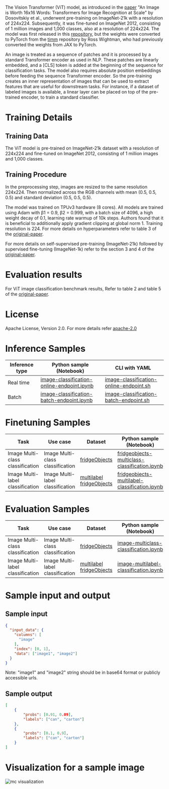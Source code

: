 The Vision Transformer (ViT) model, as introduced in the <a href="https://arxiv.org/abs/2010.11929" target="_blank">paper</a> "An Image is Worth 16x16 Words: Transformers for Image Recognition at Scale" by Dosovitskiy et al., underwent pre-training on ImageNet-21k with a resolution of 224x224. Subsequently, it was fine-tuned on ImageNet 2012, consisting of 1 million images and 1,000 classes, also at a resolution of 224x224. The model was first released in this <a href="https://github.com/google-research/vision_transformer" target="_blank">repository</a>, but the weights were converted to PyTorch from the <a href="https://github.com/huggingface/pytorch-image-models" target="_blank">timm</a> repository by Ross Wightman, who had previously converted the weights from JAX to PyTorch.

An image is treated as a sequence of patches and it is processed by a standard Transformer encoder as used in NLP. These patches are linearly embedded, and a [CLS] token is added at the beginning of the sequence for classification tasks. The model also requires absolute position embeddings before feeding the sequence Transformer encoder. So the pre-training creates an inner representation of images that can be used to extract features that are useful for downstream tasks. For instance, if a dataset of labeled images is available, a linear layer can be placed on top of the pre-trained encoder, to train a standard classifier.

# Training Details

## Training Data

The ViT model is pre-trained on ImageNet-21k dataset with a resolution of 224x224 and fine-tuned on ImageNet 2012, consisting of 1 million images and 1,000 classes.

## Training Procedure

In the preprocessing step, images are resized to the same resolution 224x224. Then normalized across the RGB channels with mean (0.5, 0.5, 0.5) and standard deviation (0.5, 0.5, 0.5).

The model was trained on TPUv3 hardware (8 cores). All models are trained using Adam with β1 = 0.9, β2 = 0.999, with a batch size of 4096, a high weight decay of 0.1, learning rate warmup of 10k steps. Authors found that it is beneficial to additionally apply gradient clipping at global norm 1. Training resolution is 224. For more details on hyperparameters refer to table 3 of the <a href="https://arxiv.org/abs/2010.11929" target="_blank">original-paper</a>.

For more details on self-supervised pre-training (ImageNet-21k) followed by supervised fine-tuning (ImageNet-1k) refer to the section 3 and 4 of the <a href="https://arxiv.org/abs/2010.11929" target="_blank">original-paper</a>.

# Evaluation results

For ViT image classification benchmark results, Refer to table 2 and table 5 of the <a href="https://arxiv.org/abs/2010.11929" target="_blank">original-paper</a>.

# License

Apache License, Version 2.0. For more details refer <a href="https://www.apache.org/licenses/LICENSE-2.0" target="_blank">apache-2.0</a>

# Inference Samples

Inference type|Python sample (Notebook)|CLI with YAML
|--|--|--|
Real time|<a href="https://aka.ms/azureml-infer-sdk-image-classification" target="_blank">image-classification-online-endpoint.ipynb</a>|<a href="https://aka.ms/azureml-infer-cli-image-classification" target="_blank">image-classification-online-endpoint.sh</a>
Batch |<a href="https://aka.ms/azureml-infer-batch-sdk-image-classification" target="_blank">image-classification-batch-endpoint.ipynb</a>|<a href="https://aka.ms/azureml-infer-batch-cli-image-classification" target="_blank">image-classification-batch-endpoint.sh</a>

# Finetuning Samples

Task|Use case|Dataset|Python sample (Notebook)|CLI with YAML
|---|--|--|--|--|
Image Multi-class classification|Image Multi-class classification|[fridgeObjects](https://cvbp-secondary.z19.web.core.windows.net/datasets/image_classification/fridgeObjects.zip)|<a href="https://aka.ms/azureml-ft-sdk-image-mc-classification" target="_blank">fridgeobjects-multiclass-classification.ipynb</a>|<a href="https://aka.ms/azureml-ft-cli-image-mc-classification" target="_blank">fridgeobjects-multiclass-classification.sh</a>
Image Multi-label classification|Image Multi-label classification|[multilabel fridgeObjects](https://cvbp-secondary.z19.web.core.windows.net/datasets/image_classification/multilabelFridgeObjects.zip)|<a href="https://aka.ms/azureml-ft-sdk-image-ml-classification" target="_blank">fridgeobjects-multilabel-classification.ipynb</a>|<a href="https://aka.ms/azureml-ft-cli-image-ml-classification" target="_blank">fridgeobjects-multilabel-classification.sh</a>

# Evaluation Samples

|Task|Use case|Dataset|Python sample (Notebook)|
|---|--|--|--|
|Image Multi-class classification|Image Multi-class classification|[fridgeObjects](https://cvbp-secondary.z19.web.core.windows.net/datasets/image_classification/fridgeObjects.zip)|<a href="https://aka.ms/azureml-evaluation-sdk-image-mc-classification" target="_blank">image-multiclass-classification.ipynb</a>|
|Image Multi-label classification|Image Multi-label classification|[multilabel fridgeObjects](https://cvbp-secondary.z19.web.core.windows.net/datasets/image_classification/multilabelFridgeObjects.zip)|<a href="https://aka.ms/azureml-evaluation-sdk-image-ml-classification" target="_blank">image-multilabel-classification.ipynb</a>|

# Sample input and output

## Sample input

```json
{
  "input_data": {
    "columns": [
      "image"
    ],
    "index": [0, 1],
    "data": ["image1", "image2"]
  }
}
```

Note: "image1" and "image2" string should be in base64 format or publicly accessible urls.


## Sample output

```json
[
    {
        "probs": [0.91, 0.09],
        "labels": ["can", "carton"]
    },
    {
        "probs": [0.1, 0.9],
        "labels": ["can", "carton"]
    }
]
```

# Visualization for a sample image

<img src="https://automlcesdkdataresources.blob.core.windows.net/finetuning-image-models/images/Model_Result_Visualizations(Do_not_delete)/plot_google-vit-base-patch16-224_elephant_MC.png" alt="mc visualization">
